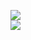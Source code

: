 [![](https://img.shields.io/badge/Made%20With-Github%20Spray-lightgrey.svg?style=for-the-badge&logo=github)](https://github.com/Annihil/github-spray#6797)  
[![](https://i.imgur.com/2DrTn0Z.gif)](https://github.com/Annihil/github-spray)